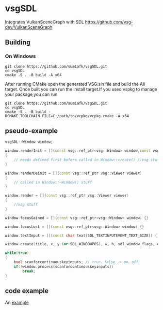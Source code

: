 # vsgSDL
 
 Integrates VulkanSceneGraph with SDL
 https://github.com/vsg-dev/VulkanSceneGraph

## Building

### On Windows
```
git clone https://github.com/sum1afk/vsgSDL.git
cd vsgSDL
cmake -S . -B build -A x64
```
After running CMake open the generated VSG.sln file and build the All target. Once built you can run the install target.If you used vspkg to manage your package,you can run
```
git clone https://github.com/sum1afk/vsgSDL.git
cd vsgSDL
cmake -S . -B build -DCMAKE_TOOLCHAIN_FILE=C:/path/to/vcpkg/vcpkg.cmake -A x64
```

## pseudo-example

```cpp
vsgSDL::Window window;

window.renderInit = [](const vsg::ref_ptr<vsg::Window> window,const vsg::ref_ptr<vsg::Viewer> viewer,const vsg::ref_ptr<vsg::WindowTraits> traits) 
{ 
    // needs defined first before called in Window::create() //vsg stuff 
}

window.renderDeinit = [](const vsg::ref_ptr vsg::Viewer viewer)
{ 
    // called in Window::~Window() stuff 
}

window.render = [](const vsg::ref_ptr vsg::Viewer viewer)
{ 
    //vsg stuff
}

window.focusGained = [](const vsg::ref_ptr<vsg::Window> window) {}

window.focusLost = [](const vsg::ref_ptr<vsg::Window> window) {}

window.textInput = [](const char text[SDL_TEXTINPUTEVENT_TEXT_SIZE]) {}

window.create(title, x, y (or SDL_WINDOWPOS), w, h, sdl_window_flags, debug layer on/off, api dump layer on/off, path to dynamic library (e.g. libvulkan-1.so, libvulkan-1.dll) to override sdl default vulkan loader)

while(true)
{
    bool scanforcontinuouskeyinputs; // true、false -> on、off
    if(!window.process(scanforcontinouskeyinputs))
        break;
}
```

## code example

An [example](https://github.com/sum1afk/vsgSDL/tree/main/example/vsgSDLexample)